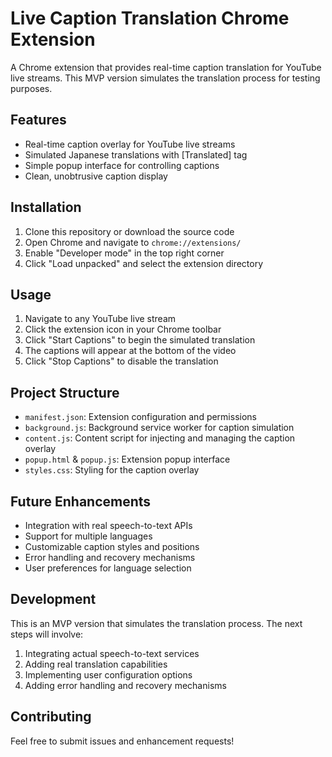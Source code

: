 # Live Caption Translation Chrome Extension

A Chrome extension that provides real-time caption translation for YouTube live streams. This MVP version simulates the translation process for testing purposes.

## Features

- Real-time caption overlay for YouTube live streams
- Simulated Japanese translations with [Translated] tag
- Simple popup interface for controlling captions
- Clean, unobtrusive caption display

## Installation

1. Clone this repository or download the source code
2. Open Chrome and navigate to `chrome://extensions/`
3. Enable "Developer mode" in the top right corner
4. Click "Load unpacked" and select the extension directory

## Usage

1. Navigate to any YouTube live stream
2. Click the extension icon in your Chrome toolbar
3. Click "Start Captions" to begin the simulated translation
4. The captions will appear at the bottom of the video
5. Click "Stop Captions" to disable the translation

## Project Structure

- `manifest.json`: Extension configuration and permissions
- `background.js`: Background service worker for caption simulation
- `content.js`: Content script for injecting and managing the caption overlay
- `popup.html` & `popup.js`: Extension popup interface
- `styles.css`: Styling for the caption overlay

## Future Enhancements

- Integration with real speech-to-text APIs
- Support for multiple languages
- Customizable caption styles and positions
- Error handling and recovery mechanisms
- User preferences for language selection

## Development

This is an MVP version that simulates the translation process. The next steps will involve:

1. Integrating actual speech-to-text services
2. Adding real translation capabilities
3. Implementing user configuration options
4. Adding error handling and recovery mechanisms

## Contributing

Feel free to submit issues and enhancement requests! 
